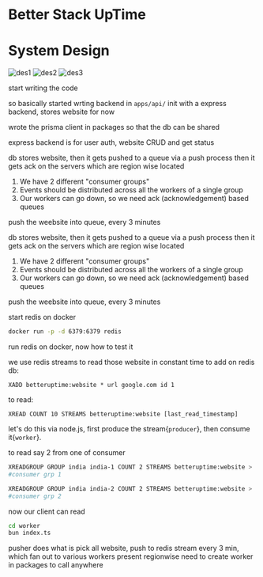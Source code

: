 # Better Stack UpTime

# System Design

![des1](./Sys-des-1.png)
![des2](./sys-des-2.png)
![des3](./sys-des-3.jpg)

start writing the code

so basically started wrting backend in `apps/api/`
init with a express backend, stores website for now

wrote the prisma client in packages so that the db can be shared

express backend is for user auth, website CRUD and get status

db stores website, then it gets pushed to a queue via a push process
then it gets ack on the servers which are region wise located

1. We have 2 different "consumer groups"
2. Events should be distributed across all the workers of a single group
3. Our workers can go down, so we need ack (acknowledgement) based queues

push the weebsite into queue, every 3 minutes

db stores website, then it gets pushed to a queue via a push process
then it gets ack on the servers which are region wise located

1. We have 2 different "consumer groups"
2. Events should be distributed across all the workers of a single group
3. Our workers can go down, so we need ack (acknowledgement) based queues

push the weebsite into queue, every 3 minutes

start redis on docker

```sh
docker run -p -d 6379:6379 redis
```

run redis on docker, now how to test it

we use redis streams to read those website in constant time
to add on redis db:

```redis
XADD betteruptime:website * url google.com id 1
```

to read:

```redis
XREAD COUNT 10 STREAMS betteruptime:website [last_read_timestamp]
```

let's do this via node.js, first produce the stream{`producer`}, then consume it{`worker`}.

to read say 2 from one of consumer

```sh
XREADGROUP GROUP india india-1 COUNT 2 STREAMS betteruptime:website >
#consumer grp 1

XREADGROUP GROUP india india-2 COUNT 2 STREAMS betteruptime:website >
#consumer grp 2
```

now our client can read

```sh
cd worker
bun index.ts
```

pusher does what is pick all website, push to redis stream every 3 min, which fan out to
various workers present regionwise
need to create worker in packages to call anywhere
